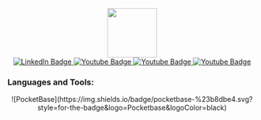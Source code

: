 [I believe in center aligned 🤲]: #

<div align="center">
  
[this is for the picture]: #	
<div id="header">
<img src="https://media.giphy.com/media/M9gbBd9nbDrOTu1Mqx/giphy.gif" width="100"/>
</div>
  
[badges i got it from shields.io ... anyone can copy and paste the link and change the parameters to test out, atleast thats how i did it]: #  
<div id="badges">
<a href="https://www.linkedin.com/in/shaunak-chandra-6b3363215/">
  <img src="https://img.shields.io/badge/LinkedIn-blue?style=for-the-badge&logo=linkedin&logoColor=white" alt="LinkedIn Badge"/>
</a>
<a href="https://www.instagram.com/shaunak_chandra/">
  <img src="https://img.shields.io/badge/Instagram-red?style=for-the-badge&logo=instagram&logoColor=white" alt="Youtube Badge"/>
</a>
<a href="mailto:aqchandra15@gmail.com">
  <img src="https://img.shields.io/badge/Gmail-white?style=for-the-badge&logo=gmail&logoColor=red" alt="Youtube Badge"/>
</a>
<a href="https://leetcode.com/aqchandra15/">
  <img src="https://img.shields.io/badge/Leetcode-black?style=for-the-badge&logo=leetcode&logoColor=yellow" alt="Youtube Badge"/>
</a>
</div>

<h3 align="left">Languages and Tools:</h3>
![PocketBase](https://img.shields.io/badge/pocketbase-%23b8dbe4.svg?style=for-the-badge&logo=Pocketbase&logoColor=black)
